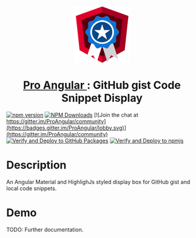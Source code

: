<p align="center">
  <a href="https://www.ProAngular.com" target="_blank">
    <img src="src/assets/images/pro-angular-logo.png" />
  </a>
  <h1 align="center">
    <a href="https://www.ProAngular.com" target="_blank">
      Pro Angular
    </a>: GitHub gist Code Snippet Display
  </h1>
</p>

[![npm version](https://badge.fury.io/js/@proangular%2Fngx-gist.svg)](https://badge.fury.io/js/@proangular%2Fngx-gist)
[![NPM Downloads](https://img.shields.io/amo/dw/@proangular%252Fngx-gist.svg)](https://www.npmjs.com/@proangular/ngx-gist)
[![Join the chat at https://gitter.im/ProAngular/community](https://badges.gitter.im/ProAngular/lobby.svg)](https://gitter.im/ProAngular/community)
[![Verify and Deploy to GitHub Packages](https://github.com/ProAngular/ngx-gist/actions/workflows/on-merge-main-deploy-gpr.yml/badge.svg)](https://github.com/ProAngular/ngx-gist/actions/workflows/on-merge-main-deploy-gpr.yml)
[![Verify and Deploy to npmjs](https://github.com/ProAngular/ngx-gist/actions/workflows/on-merge-main-deploy-npmjs.yml/badge.svg)](https://github.com/ProAngular/ngx-gist/actions/workflows/on-merge-main-deploy-npmjs.yml)

# Description

An Angular Material and HighlighJs styled display box for GitHub gist and local code snippets.

# Demo

TODO: Further documentation.
